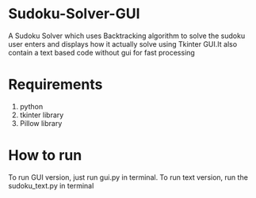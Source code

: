 # Sudoku-Solver-GUI
A Sudoku Solver which uses Backtracking algorithm to solve the sudoku user enters and displays how it actually solve using Tkinter GUI.It also contain a text based code without gui for fast processing

# Requirements
1. python
2. tkinter library
3. Pillow library

# How to run
To run GUI version, just run gui.py in terminal.
To run text version, run the sudoku_text.py in terminal


